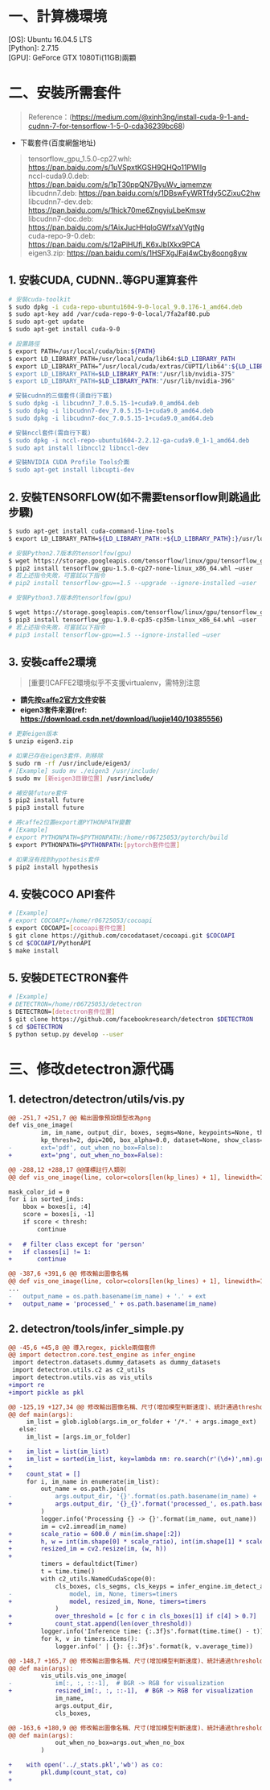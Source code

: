 # 一、計算機環境
[OS]: Ubuntu 16.04.5 LTS  
[Python]: 2.7.15  
[GPU]: GeForce GTX 1080Ti(11GB)兩顆

# 二、安裝所需套件
> Reference：(https://medium.com/@xinh3ng/install-cuda-9-1-and-cudnn-7-for-tensorflow-1-5-0-cda36239bc68) 

* 下載套件(百度網盤地址)  
> tensorflow_gpu_1.5.0-cp27.whl: https://pan.baidu.com/s/1uVSpxtKGSH9QHQo11PWlIg  
> nccl-cuda9.0.deb: https://pan.baidu.com/s/1pT30ppQN7ByuWv_iamemzw  
> libcudnn7.deb: https://pan.baidu.com/s/1DBswFyWRTfdy5CZixuC2hw  
> libcudnn7-dev.deb: https://pan.baidu.com/s/1hick70me6ZngyiuLbeKmsw  
> libcudnn7-doc.deb: https://pan.baidu.com/s/1AixJucHHqloGWfxaVVgtNg  
> cuda-repo-9-0.deb: https://pan.baidu.com/s/12aPiHUfj_K6xJbIXkx9PCA  
> eigen3.zip: https://pan.baidu.com/s/1HSFXgJFaj4wCby8oong8yw  

## 1. 安裝CUDA, CUDNN..等GPU運算套件
```bash
# 安裝cuda-toolkit
$ sudo dpkg -i cuda-repo-ubuntu1604-9-0-local_9.0.176-1_amd64.deb
$ sudo apt-key add /var/cuda-repo-9-0-local/7fa2af80.pub
$ sudo apt-get update
$ sudo apt-get install cuda-9-0

# 設置路徑
$ export PATH=/usr/local/cuda/bin:${PATH}
$ export LD_LIBRARY_PATH=/usr/local/cuda/lib64:$LD_LIBRARY_PATH
$ export LD_LIBRARY_PATH=”/usr/local/cuda/extras/CUPTI/lib64":${LD_LIBRARY_PATH}
$ export LD_LIBRARY_PATH=$LD_LIBRARY_PATH:"/usr/lib/nvidia-375"
$ export LD_LIBRARY_PATH=$LD_LIBRARY_PATH:"/usr/lib/nvidia-396"

# 安裝cudnn的三個套件(須自行下載)
$ sudo dpkg -i libcudnn7_7.0.5.15-1+cuda9.0_amd64.deb
$ sudo dpkg -i libcudnn7-dev_7.0.5.15-1+cuda9.0_amd64.deb
$ sudo dpkg -i libcudnn7-doc_7.0.5.15-1+cuda9.0_amd64.deb

# 安裝nccl套件(需自行下載)
$ sudo dpkg -i nccl-repo-ubuntu1604-2.2.12-ga-cuda9.0_1-1_amd64.deb
$ sudo apt install libnccl2 libnccl-dev

# 安裝NVIDIA CUDA Profile Tools介面
$ sudo apt-get install libcupti-dev
```
## 2. 安裝TENSORFLOW(如不需要tensorflow則跳過此步驟)
```bash
$ sudo apt-get install cuda-command-line-tools
$ export LD_LIBRARY_PATH=${LD_LIBRARY_PATH:+${LD_LIBRARY_PATH}:}/usr/local/cuda/extras/CUPTI/lib64

# 安裝Python2.7版本的tensorlfow(gpu)
$ wget https://storage.googleapis.com/tensorflow/linux/gpu/tensorflow_gpu-1.5.0-cp27-none-linux_x86_64.whl 
$ pip2 install tensorflow_gpu-1.5.0-cp27-none-linux_x86_64.whl —user
# 若上述指令失敗，可嘗試以下指令
# pip2 install tensorflow-gpu==1.5 --upgrade --ignore-installed —user

# 安裝Python3.7版本的tensorlfow(gpu)

$ wget https://storage.googleapis.com/tensorflow/linux/gpu/tensorflow_gpu-1.9.0-cp35-cp35m-linux_x86_64.whl
$ pip3 install tensorflow_gpu-1.9.0-cp35-cp35m-linux_x86_64.whl —user
# 若上述指令失敗，可嘗試以下指令
# pip3 install tensorflow-gpu==1.5 --ignore-installed —user
```

## 3. 安裝caffe2環境
> [重要!]CAFFE2環境似乎不支援virtualenv，需特別注意

* **請先按[caffe2官方文件](https://caffe2.ai/docs/getting-started.html?platform=ubuntu&configuration=compile)安裝**  
* **eigen3套件來源(ref: https://download.csdn.net/download/luojie140/10385556)**
```bash
# 更新eigen版本
$ unzip eigen3.zip

# 如果已存在eigen3套件，則移除
$ sudo rm -rf /usr/include/eigen3/
# [Example] sudo mv ./eigen3 /usr/include/
$ sudo mv [新eigen3目錄位置] /usr/include/

# 補安裝future套件
$ pip2 install future
$ pip3 install future

# 將caffe2位置export進PYTHONPATH變數
# [Example]
# export PYTHONPATH=$PYTHONPATH:/home/r06725053/pytorch/build
$ export PYTHONPATH=$PYTHONPATH:[pytorch套件位置]

# 如果沒有找到hypothesis套件
$ pip2 install hypothesis
```

## 4. 安裝COCO API套件
```bash
# [Example]
# export COCOAPI=/home/r06725053/cocoapi
$ export COCOAPI=[cocoapi套件位置]
$ git clone https://github.com/cocodataset/cocoapi.git $COCOAPI
$ cd $COCOAPI/PythonAPI
$ make install
```

## 5. 安裝DETECTRON套件
```bash
# [Example]
# DETECTRON=/home/r06725053/detectron
$ DETECTRON=[detectron套件位置]
$ git clone https://github.com/facebookresearch/detectron $DETECTRON
$ cd $DETECTRON
$ python setup.py develop --user
```

# 三、修改detectron源代碼
## 1. detectron/detectron/utils/vis.py

```diff
@@ -251,7 +251,7 @@ 輸出圖像預設類型改為png
def vis_one_image(
         im, im_name, output_dir, boxes, segms=None, keypoints=None, thresh=0.9,
         kp_thresh=2, dpi=200, box_alpha=0.0, dataset=None, show_class=False,
-        ext='pdf', out_when_no_box=False):
+        ext='png', out_when_no_box=False):

@@ -288,12 +288,17 @@僅標註行人類別
@@ def vis_one_image(line, color=colors[len(kp_lines) + 1], linewidth=1.0, alpha=0.7)

mask_color_id = 0
for i in sorted_inds:
    bbox = boxes[i, :4]
	score = boxes[i, -1]
    if score < thresh:
		continue
    
+   # filter class except for 'person'
+   if classes[i] != 1:
+		continue

@@ -387,6 +391,6 @@ 修改輸出圖像名稱
@@ def vis_one_image(line, color=colors[len(kp_lines) + 1], linewidth=1.0, alpha=0.7)
...
-   output_name = os.path.basename(im_name) + '.' + ext
+   output_name = 'processed_' + os.path.basename(im_name)
```

## 2. detectron/tools/infer_simple.py
```diff
@@ -45,6 +45,8 @@ 導入regex, pickle兩個套件
@@ import detectron.core.test_engine as infer_engine
 import detectron.datasets.dummy_datasets as dummy_datasets
 import detectron.utils.c2 as c2_utils
 import detectron.utils.vis as vis_utils
+import re
+import pickle as pkl

@@ -125,19 +127,34 @@ 修改輸出圖像名稱、尺寸(增加模型判斷速度)、統計通過threshold(0.7)的行人數量
@@ def main(args):
     im_list = glob.iglob(args.im_or_folder + '/*.' + args.image_ext)
   else:
     im_list = [args.im_or_folder]

+    im_list = list(im_list)
+    im_list = sorted(im_list, key=lambda nm: re.search(r'(\d+)',nm).group(0))
+
+    count_stat = []
     for i, im_name in enumerate(im_list):
         out_name = os.path.join(
-            args.output_dir, '{}'.format(os.path.basename(im_name) + '.' + args.output_ext)
+            args.output_dir, '{}_{}'.format('processed_', os.path.basename(im_name))
         )
         logger.info('Processing {} -> {}'.format(im_name, out_name))
         im = cv2.imread(im_name)
+        scale_ratio = 600.0 / min(im.shape[:2])
+        h, w = int(im.shape[0] * scale_ratio), int(im.shape[1] * scale_ratio)
+        resized_im = cv2.resize(im, (w, h))
+
         timers = defaultdict(Timer)
         t = time.time()
         with c2_utils.NamedCudaScope(0):
             cls_boxes, cls_segms, cls_keyps = infer_engine.im_detect_all(
-                model, im, None, timers=timers
+                model, resized_im, None, timers=timers
             )
+            over_threshold = [c for c in cls_boxes[1] if c[4] > 0.7]
+            count_stat.append(len(over_threshold))
         logger.info('Inference time: {:.3f}s'.format(time.time() - t))
         for k, v in timers.items():
             logger.info(' | {}: {:.3f}s'.format(k, v.average_time))

@@ -148,7 +165,7 @@ 修改輸出圖像名稱、尺寸(增加模型判斷速度)、統計通過threshold(0.7)的行人數量
@@ def main(args):
         vis_utils.vis_one_image(
-            im[:, :, ::-1],  # BGR -> RGB for visualization
+            resized_im[:, :, ::-1],  # BGR -> RGB for visualization
             im_name,
             args.output_dir,
             cls_boxes,

@@ -163,6 +180,9 @@ 修改輸出圖像名稱、尺寸(增加模型判斷速度)、統計通過threshold(0.7)的行人數量
@@ def main(args):
             out_when_no_box=args.out_when_no_box
         )

+    with open('../_stats.pkl','wb') as co:
+        pkl.dump(count_stat, co)
+
```
